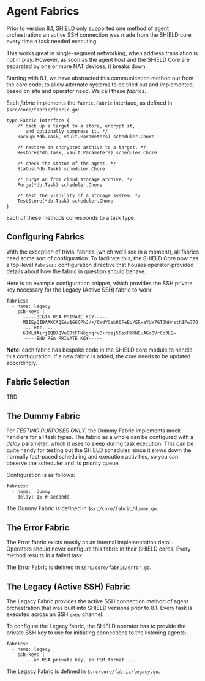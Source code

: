 Agent Fabrics
=============

Prior to version 8.1, SHIELD only supported one method of agent
orchestration: an active SSH connection was made from the SHIELD
core every time a task needed executing.

This works great in single-segment networking, when address
translation is not in play.  However, as soon as the agent host
and the SHIELD Core are separated by one or more NAT devices, it
breaks down.

Starting with 8.1, we have abstracted this communication method
out from the core code, to allow alternate systems to be tried out
and implemented, based on site and operator need.  We call these
_fabrics_.


Each _fabric_ implements the `fabric.Fabric` interface, as defined
in `$src/core/fabric/fabric.go`:

    type Fabric interface {
        /* back up a target to a store, encrypt it,
           and optionally compress it. */
        Backup(*db.Task, vault.Parameters) scheduler.Chore

        /* restore an encrypted archive to a target. */
        Restore(*db.Task, vault.Parameters) scheduler.Chore

        /* check the status of the agent. */
        Status(*db.Task) scheduler.Chore

        /* purge an from cloud storage archive. */
        Purge(*db.Task) scheduler.Chore

        /* test the viability of a storage system. */
        TestStore(*db.Task) scheduler.Chore
    }

Each of these methods corresponds to a task type.



Configuring Fabrics
-------------------

With the exception of trivial fabrics (which we'll see in a
moment), all fabrics need some sort of configuration.  To
facilitate this, the SHIELD Core now has a top-level `fabrics:`
configuration directive that houses operator-provided details
about how the fabric in question should behave.

Here is an example configuration snippet, which provides the SSH
private key necessary for the Legacy (Active SSH) fabric to work:

    fabrics:
      - name: legacy
        ssh-key: |
          -----BEGIN RSA PRIVATE KEY-----
          MIIEpQIBAAKCAQEAw1G6CPhJ/+/6WdYGab80FeBU/ERxaYUY7GT3WHnsth1Pw77O
          ... etc. ...
          6JKLdAirjIQB7QVu8DtFFN6gnqrvD+roej55exRlKN8uAGo0VrCo3LQ=
          -----END RSA PRIVATE KEY-----

**Note**: each fabric has bespoke code in the SHIELD core module
to handle this configuration.  If a new fabric is added, the core
needs to be updated accordingly.


Fabric Selection
----------------

TBD



The Dummy Fabric
----------------

For _TESTING PURPOSES ONLY_, the Dummy Fabric implements mock
handlers for all task types.  The fabric as a whole can be
configured with a _delay_ parameter, which it uses to sleep during
task execution.  This can be quite handy for testing out the
SHIELD scheduler, since it slows down the normally fast-paced
scheduling and execution activities, so you can observe the
scheduler and its priority queue.

Configuration is as follows:

    fabrics:
      - name:  dummy
        delay: 15 # seconds

The Dummy Fabric is defined in `$src/core/fabric/dummy.go`.



The Error Fabric
----------------

The Error fabric exists mostly as an internal implementation
detail.  Operators should never configure this fabric in their
SHIELD cores.  Every method results in a failed task.

The Error Fabric is defined in `$src/core/fabric/error.go`.



The Legacy (Active SSH) Fabric
------------------------------

The Legacy Fabric provides the active SSH connection method of
agent orchestration that was built into SHIELD versions prior to
8.1.  Every task is executed across an SSH `exec` channel.

To configure the Legacy fabric, the SHIELD operator has to provide
the private SSH key to use for initiating connections to the
listening agents:

    fabrics:
      - name: legacy
        ssh-key: |
          ... an RSA private key, in PEM format ...

The Legacy Fabric is defined in `$src/core/fabric/legacy.go`.
